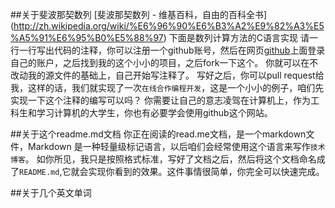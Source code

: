 ##关于斐波那契数列 
[斐波那契数列 - 维基百科，自由的百科全书] (http://zh.wikipedia.org/wiki/%E6%96%90%E6%B3%A2%E9%82%A3%E5%A5%91%E6%95%B0%E5%88%97)
下面是数列计算方法的C语言实现
请一行一行写出代码的注释，你可以注册一个github账号，然后在网页[github](https://github.com/)上面登录自己的账户，之后找到我的这个小小的项目，之后fork一下这个。
你就可以在不改动我的源文件的基础上，自己开始写注释了。
写好之后，你可以pull request给我，这样的话，我们就实现了一次`在线合作编程开发`，这是一个小小的例子，咱们先实现一下这个注释的编写可以吗？
你需要让自己的意志凌驾在计算机上，作为工科生和学习计算机的大学生，你也有必要学会使用github这个网站。

##关于这个readme.md文档
你正在阅读的read.me文档，是一个markdown文件，Markdown 是一种轻量级标记语言，以后咱们会经常使用这个语言来写作`技术博客`。
如你所见，我只是按照[]()格式标准，写好了文档之后，然后将这个文档命名成了`README.md`,它就会实现你看到的效果。这件事情很简单，你完全可以快速完成。


##关于几个英文单词

